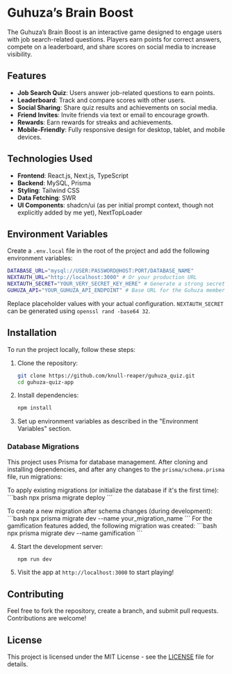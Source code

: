 # Guhuza’s Brain Boost

The Guhuza’s Brain Boost is an interactive game designed to engage users with job search-related questions. Players earn points for correct answers, compete on a leaderboard, and share scores on social media to increase visibility.

## Features

- **Job Search Quiz**: Users answer job-related questions to earn points.
- **Leaderboard**: Track and compare scores with other users.
- **Social Sharing**: Share quiz results and achievements on social media.
- **Friend Invites**: Invite friends via text or email to encourage growth.
- **Rewards**: Earn rewards for streaks and achievements.
- **Mobile-Friendly**: Fully responsive design for desktop, tablet, and mobile devices.

## Technologies Used

- **Frontend**: React.js, Next.js, TypeScript
- **Backend**: MySQL, Prisma
- **Styling**: Tailwind CSS
- **Data Fetching**: SWR
- **UI Components**: shadcn/ui (as per initial prompt context, though not explicitly added by me yet), NextTopLoader

## Environment Variables

Create a `.env.local` file in the root of the project and add the following environment variables:

```bash
DATABASE_URL="mysql://USER:PASSWORD@HOST:PORT/DATABASE_NAME"
NEXTAUTH_URL="http://localhost:3000" # Or your production URL
NEXTAUTH_SECRET="YOUR_VERY_SECRET_KEY_HERE" # Generate a strong secret key
GUHUZA_API="YOUR_GUHUZA_API_ENDPOINT" # Base URL for the Guhuza member API
```

Replace placeholder values with your actual configuration. `NEXTAUTH_SECRET` can be generated using `openssl rand -base64 32`.

## Installation

To run the project locally, follow these steps:

1. Clone the repository:

   ```bash
   git clone https://github.com/knull-reaper/guhuza_quiz.git
   cd guhuza-quiz-app
   ```

2. Install dependencies:

   ```bash
   npm install
   ```

3. Set up environment variables as described in the "Environment Variables" section.

### Database Migrations

This project uses Prisma for database management. After cloning and installing dependencies, and after any changes to the `prisma/schema.prisma` file, run migrations:

To apply existing migrations (or initialize the database if it's the first time):
\`\`\`bash
npx prisma migrate deploy
\`\`\`

To create a new migration after schema changes (during development):
\`\`\`bash
npx prisma migrate dev --name your_migration_name
\`\`\`
For the gamification features added, the following migration was created:
\`\`\`bash
npx prisma migrate dev --name gamification
\`\`\`

4. Start the development server:

   ```bash
   npm run dev
   ```

5. Visit the app at `http://localhost:3000` to start playing!

## Contributing

Feel free to fork the repository, create a branch, and submit pull requests. Contributions are welcome!

## License

This project is licensed under the MIT License - see the [LICENSE](LICENSE) file for details.
